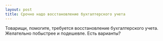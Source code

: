 ```yaml
---
layout: post 
title: Срочно надо восстановление бухгалтерского учета 
--- 
```

Товарищи, помогите, требуется восстановление бухгалтерского учета. Желательно побыстрее и подешевле. Есть варианты?